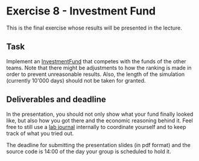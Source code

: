 # Exercise 8 - Investment Fund

This is the final exercise whose results will be presented in the lecture.

## Task

Implement an [InvestmentFund](../src/com/agentecon/exercise9/InvestmentFund.java) that competes with the funds of the other teams. Note that there might be adjustments to how the ranking is made in order to prevent unreasonable results. Also, the length of the simulation (currently 10'000 days) should not be taken for granted. 

## Deliverables and deadline

In the presentation, you should not only show what your fund finally looked like, but also how you got there and the economic reasoning behind it. Feel free to still use a [lab journal](exercise09-journal.md) internally to coordinate yourself and to keep track of what you tried out.

The deadline for submitting the presentation slides (in pdf format) and the source code is 14:00 of the day your group is scheduled to hold it.
